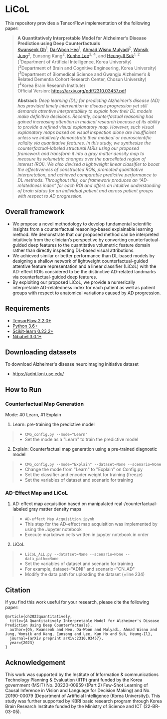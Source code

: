 # LiCoL
This repository provides a TensorFlow implementation of the following paper:
> **A Quantitatively Interpretable Model for Alzheimer’s Disease Prediction using Deep Counterfactuals**<br>
> [Kwanseok Oh](https://scholar.google.co.kr/citations?user=EMYHaHUAAAAJ&hl=ko)<sup>1</sup>, [Da-Woon Heo](https://scholar.google.co.kr/citations?user=WapMdZ8AAAAJ&hl=ko&oi=ao)<sup>1</sup>, [Ahmad Wisnu Mulyadi](https://scholar.google.co.kr/citations?user=u50w0cUAAAAJ&hl=ko)<sup>2</sup>, [Wonsik Jung](https://scholar.google.co.kr/citations?user=W4y-TAcAAAAJ&hl=ko)<sup>2</sup>, Eunsong Kang<sup>2</sup>, [Kunho Lee](https://scholar.google.co.kr/citations?user=AoXfBv8AAAAJ&hl=ko)<sup>3, 4</sup>, and [Heung-Il Suk](https://scholar.google.co.kr/citations?user=dl_oZLwAAAAJ&hl=ko)<sup>1, 2</sup><br/>
> (<sup>1</sup>Department of Artificial Intelligence, Korea University) <br/>
> (<sup>2</sup>Department of Brain and Cognitive Engineering, Korea University) <br/>
> (<sup>3</sup>Department of Biomedical Science and Gwangju Alzheimer’s & Related Dementia Cohort Research Center, Chosun University) <br/>
> (<sup>4</sup>Korea Brain Research Institute) <br/>
> Official Version: https://arxiv.org/pdf/2310.03457.pdf <br/>
> 
> **Abstract:** *Deep learning (DL) for predicting Alzheimer’s disease (AD) has provided timely intervention in disease progression yet still demands attentive interpretability to explain how their DL models make definitive decisions. Recently, counterfactual reasoning has gained increasing attention in medical research because of its ability to provide a refined visual explanatory map. However, such visual explanatory maps based on visual inspection alone are insufficient unless we intuitively demonstrate their medical or neuroscientific validity via quantitative features. In this study, we synthesize the counterfactual-labeled structural MRIs using our proposed framework and transform it into a gray matter density map to measure its volumetric changes over the parcellated region of interest (ROI). We also devised a lightweight linear classifier to boost the effectiveness of constructed ROIs, promoted quantitative interpretation, and achieved comparable predictive performance to DL methods. Throughout this, our framework produces an “AD-relatedness index” for each ROI and offers an intuitive understanding of brain status for an individual patient and across patient groups with respect to AD progression.*

## Overall framework
- We propose a novel methodology to develop fundamental scientific insights from a counterfactual reasoning-based explainable learning method. We demonstrate that our proposed method can be interpreted intuitively from the clinician’s perspective by converting counterfactual-guided deep features to the quantitative volumetric feature domain rather than directly inspecting DL-based visual attributions.
- We achieved similar or better performance than DL-based models by designing a shallow network of lightweight counterfactual-guided attentive feature representation and a linear classifier (LiCoL) with the AD-effect ROIs considered to be the distinctive AD-related landmarks via counterfactual-guided deep features.
- By exploiting our proposed LiCoL, we provide a numerically interpretable AD-relatedness index for each patient as well as patient groups with respect to anatomical variations caused by AD progression.

## Requirements
* [TensorFlow 2.2.0+](https://www.tensorflow.org/)
* [Python 3.6+](https://www.continuum.io/downloads)
* [Scikit-learn 0.23.2+](https://scikit-learn.org/stable/)
* [Nibabel 3.0.1+](https://nipy.org/nibabel/)

## Downloading datasets
To download Alzheimer's disease neuroimaging initiative dataset
* https://adni.loni.usc.edu/

## How to Run
### Counterfactual Map Generation
Mode: #0 Learn, #1 Explain

1. Learn: pre-training the predictive model
>- `CMG_config.py --mode="Learn"`
>- Set the mode as a "Learn" to train the predictive model

2. Explain: Counterfactual map generation using a pre-trained diagnostic model
>- `CMG_config.py --mode="Explain" --dataset=None --scenario=None`
>- Change the mode from "Learn" to "Explain" on Config.py
>- Set the classifier and encoder weight for training (freeze)
>- Set the variables of dataset and scenario for training

### AD-Effect Map and LiCoL
1. AD-effect map acquisition based on manipulated real-/counterfactual-labeled gray matter density maps
>- `AD-effect Map Acquisition.ipynb`
>- This step for the AD-effect map acquisition was implemented by using the Jupyter notebook
>- Execute markdown cells written in jupyter notebook in order

2. LiCoL
>- `LiCoL_ALL.py --datatset=None --scenario=None --data_path==None`
>- Set the variables of dataset and scenario for training
>- For example, dataset="ADNI" and scenario="CN_AD"
>- Modify the data path for uploading the dataset (=line 234)

## Citation
If you find this work useful for your research, please cite the following paper:

```
@article{oh2023quantitatively,
  title={A Quantitatively Interpretable Model for Alzheimer's Disease Prediction Using Deep Counterfactuals},
  author={Oh, Kwanseok and Heo, Da-Woon and Mulyadi, Ahmad Wisnu and Jung, Wonsik and Kang, Eunsong and Lee, Kun Ho and Suk, Heung-Il},
  journal={arXiv preprint arXiv:2310.03457},
  year={2023}
}
```

## Acknowledgement
This work was supported by the Institute of Information & communications Technology Planning & Evaluation (IITP) grant funded by the Korea government (MSIT) No. 20220-00959 ((Part 2) Few-Shot Learning of Causal Inference in Vision and Language for Decision Making) and No. 20190-00079 (Department of Artificial Intelligence (Korea University)). This study was further supported by KBRI basic research program through Korea Brain Research Institute funded by the Ministry of Science and ICT (22-BR-03-05).
